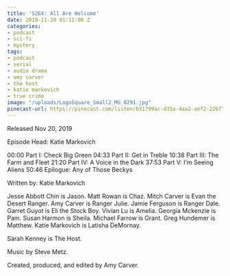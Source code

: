```yaml
---
title: 'S2E4: All Are Welcome'
date: 2019-11-20 01:11:00 Z
categories:
- podcast
- sci-fi
- mystery
tags:
- podcast
- serial
- audio drama
- amy carver
- the host
- katie markovich
- true crime
image: "/uploads/LogoSquare_Small2_MG_0291.jpg"
pinecast-url: https://pinecast.com/listen/b31799ac-d35a-4aa2-aef2-22b7773b827e.mp3
---
```


Released Nov 20, 2019

Episode Head: Katie Markovich

00:00 Part I: Check Big Green
04:33 Part II: Get in Treble
10:38 Part III: The Farm and Fleet
21:20 Part IV: A Voice in the Dark
37:53 Part V: I'm Seeing Aliens
50:46 Epilogue: Any of Those Beckys 

Written by: Katie Markovich

Jesse Abbott Chin is Jason. 
Matt Rowan is Chaz. 
Mitch Carver is Evan the Desert Ranger. 
Amy Carver is Ranger Julie. 
Jamie Ferguson is Ranger Dale. 
Garret Guyot is Eli the Stock Boy. 
Vivian Lu is Amelia. 
Georgia Mckenzie is Pam. 
Susan Harmon is Sheila. 
Michael Farrow is Grant. 
Greg Hundemer is Matthew. 
Katie Markovich is Latisha DeMornay.

Sarah Kenney is The Host.

Music by Steve Metz.

Created, produced, and edited by Amy Carver.
